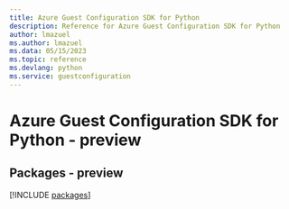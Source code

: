 ```yaml
---
title: Azure Guest Configuration SDK for Python
description: Reference for Azure Guest Configuration SDK for Python
author: lmazuel
ms.author: lmazuel
ms.data: 05/15/2023
ms.topic: reference
ms.devlang: python
ms.service: guestconfiguration
---
```

# Azure Guest Configuration SDK for Python - preview
## Packages - preview
[!INCLUDE [packages](guest-configuration-index.md)]